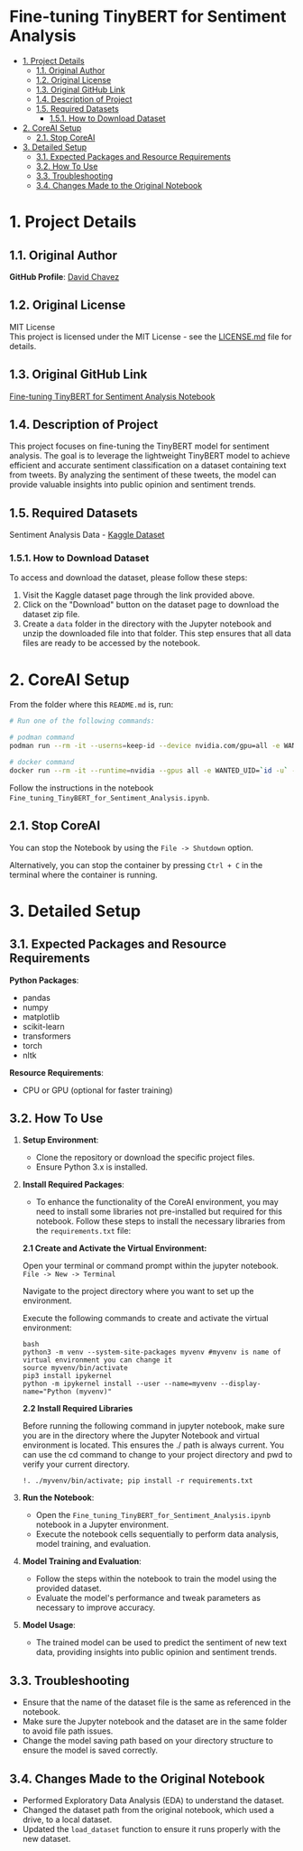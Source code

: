 <h1>Fine-tuning TinyBERT for Sentiment Analysis</h1>

- [1. Project Details](#1-project-details)
  - [1.1. Original Author](#11-original-author)
  - [1.2. Original License](#12-original-license)
  - [1.3. Original GitHub Link](#13-original-github-link)
  - [1.4. Description of Project](#14-description-of-project)
  - [1.5. Required Datasets](#15-required-datasets)
    - [1.5.1. How to Download Dataset](#151-how-to-download-dataset)
- [2. CoreAI Setup](#2-coreai-setup)
  - [2.1. Stop CoreAI](#21-stop-coreai)
- [3. Detailed Setup](#3-detailed-setup)
  - [3.1. Expected Packages and Resource Requirements](#31-expected-packages-and-resource-requirements)
  - [3.2. How To Use](#32-how-to-use)
  - [3.3. Troubleshooting](#33-troubleshooting)
  - [3.4. Changes Made to the Original Notebook](#34-changes-made-to-the-original-notebook)


# 1. Project Details

## 1.1. Original Author

**GitHub Profile**: [David Chavez](https://github.com/dnachavez)

## 1.2. Original License

MIT License  
This project is licensed under the MIT License - see the [LICENSE.md](https://github.com/dnachavez/fine-tuning-tinybert-for-sentiment-analysis/blob/main/LICENSE) file for details.

## 1.3. Original GitHub Link

[Fine-tuning TinyBERT for Sentiment Analysis Notebook](https://github.com/dnachavez/fine-tuning-tinybert-for-sentiment-analysis/blob/main/Fine-tuning%20TinyBERT%20for%20Sentiment%20Analysis.ipynb)

## 1.4. Description of Project

This project focuses on fine-tuning the TinyBERT model for sentiment analysis. The goal is to leverage the lightweight TinyBERT model to achieve efficient and accurate sentiment classification on a dataset containing text from tweets. By analyzing the sentiment of these tweets, the model can provide valuable insights into public opinion and sentiment trends.

## 1.5. Required Datasets

Sentiment Analysis Data - [Kaggle Dataset](https://www.kaggle.com/datasets/abhi8923shriv/sentiment-analysis-dataset?select=test.csv)

### 1.5.1. How to Download Dataset
To access and download the dataset, please follow these steps:

1. Visit the Kaggle dataset page through the link provided above.
2. Click on the "Download" button on the dataset page to download the dataset zip file.
3. Create a `data` folder in the directory with the Jupyter notebook and unzip the downloaded file into that folder. This step ensures that all data files are ready to be accessed by the notebook.

# 2. CoreAI Setup

From the folder where this `README.md` is, run:

```bash
# Run one of the following commands:

# podman command
podman run --rm -it --userns=keep-id --device nvidia.com/gpu=all -e WANTED_UID=`id -u` -e WANTED_GID=`id -g` -e CoreAI_VERBOSE="yes" -v `pwd`:/iti -p 8888:8888 docker.io/infotrend/coreai:latest  /run_jupyter.sh

# docker command
docker run --rm -it --runtime=nvidia --gpus all -e WANTED_UID=`id -u` -e WANTED_GID=`id -g` -e CoreAI_VERBOSE="yes" -v `pwd`:/iti -p 8888:8888 infotrend/coreai:latest  /run_jupyter.sh
```

Follow the instructions in the notebook `Fine_tuning_TinyBERT_for_Sentiment_Analysis.ipynb`.

## 2.1. Stop CoreAI

You can stop the Notebook by using the `File -> Shutdown` option.

Alternatively, you can stop the container by pressing `Ctrl + C` in the terminal where the container is running.

# 3. Detailed Setup

## 3.1. Expected Packages and Resource Requirements

**Python Packages**:
- pandas
- numpy
- matplotlib
- scikit-learn
- transformers
- torch
- nltk

**Resource Requirements**:
- CPU or GPU (optional for faster training)

## 3.2. How To Use

1. **Setup Environment**:
   - Clone the repository or download the specific project files.
   - Ensure Python 3.x is installed.

2. **Install Required Packages**:

   - To enhance the functionality of the CoreAI environment, you may need to install some libraries not pre-installed but required for this notebook. Follow these steps to install the necessary libraries from the `requirements.txt` file:

   **2.1 Create and Activate the Virtual Environment:**
   
   Open your terminal or command prompt within the jupyter notebook. `File -> New -> Terminal`
   
   Navigate to the project directory where you want to set up the environment.
   
   Execute the following commands to create and activate the virtual environment:
   
   ```
   bash
   python3 -m venv --system-site-packages myvenv #myvenv is name of virtual environment you can change it
   source myvenv/bin/activate
   pip3 install ipykernel
   python -m ipykernel install --user --name=myvenv --display-name="Python (myvenv)"
   ```
   **2.2 Install Required Libraries**
   
   Before running the following command in jupyter notebook, make sure you are in the directory where the Jupyter Notebook and virtual environment is located. This ensures the ./ path is always current. You can use the cd command to change to your project directory and pwd to verify your current directory.
   
   ```
   !. ./myvenv/bin/activate; pip install -r requirements.txt
   ```

3. **Run the Notebook**:
   - Open the `Fine_tuning_TinyBERT_for_Sentiment_Analysis.ipynb` notebook in a Jupyter environment.
   - Execute the notebook cells sequentially to perform data analysis, model training, and evaluation.

4. **Model Training and Evaluation**:
   - Follow the steps within the notebook to train the model using the provided dataset.
   - Evaluate the model's performance and tweak parameters as necessary to improve accuracy.

5. **Model Usage**:
   - The trained model can be used to predict the sentiment of new text data, providing insights into public opinion and sentiment trends.

## 3.3. Troubleshooting

- Ensure that the name of the dataset file is the same as referenced in the notebook.
- Make sure the Jupyter notebook and the dataset are in the same folder to avoid file path issues.
- Change the model saving path based on your directory structure to ensure the model is saved correctly.

## 3.4. Changes Made to the Original Notebook

- Performed Exploratory Data Analysis (EDA) to understand the dataset.
- Changed the dataset path from the original notebook, which used a drive, to a local dataset.
- Updated the `load_dataset` function to ensure it runs properly with the new dataset.

